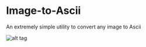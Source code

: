 Image-to-Ascii
==============

An extremely simple utility to convert any image to Ascii



![alt tag](https://dl.dropboxusercontent.com/u/2872916/reddit.jpg)

